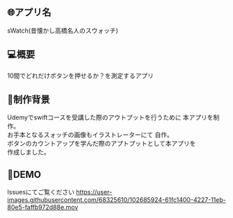 ## :globe_with_meridians:アプリ名
sWatch(昔懐かし高橋名人のスウォッチ)

## :computer:概要
10間でどれだけボタンを押せるか？を測定するアプリ

## :speech_balloon:制作背景
Udemyでswiftコースを受講した際のアウトプットを行うために
本アプリを制作。<br>
お手本となるスォッチの画像もイラストレーターにて
自作。<br>
ボタンのカウントアップを学んだ際のアプトプットとして本アプリを  
作成しました。

## :eyes:DEMO
Issuesにてご覧ください
https://user-images.githubusercontent.com/68325610/102685924-61fc1400-4227-11eb-80e5-faffb972d88e.mov
